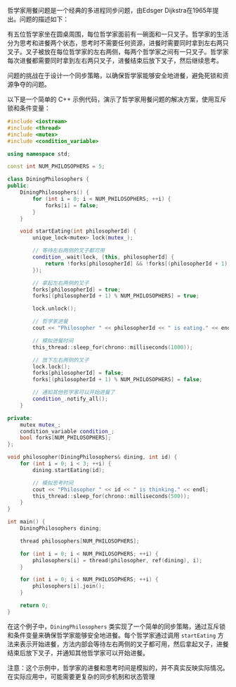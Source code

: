 
  
哲学家用餐问题是一个经典的多进程同步问题，由Edsger Dijkstra在1965年提出。问题的描述如下：

有五位哲学家坐在圆桌周围，每位哲学家面前有一碗面和一只叉子。哲学家的生活分为思考和进餐两个状态，思考时不需要任何资源，进餐时需要同时拿到左右两只叉子。叉子被放在每位哲学家的左右两侧，每两个哲学家之间有一只叉子。哲学家每次进餐都需要同时拿到左右两只叉子，进餐结束后放下叉子，然后继续思考。

问题的挑战在于设计一个同步策略，以确保哲学家能够安全地进餐，避免死锁和资源争夺的问题。

以下是一个简单的 C++ 示例代码，演示了哲学家用餐问题的解决方案，使用互斥锁和条件变量：

```cpp
#include <iostream>
#include <thread>
#include <mutex>
#include <condition_variable>

using namespace std;

const int NUM_PHILOSOPHERS = 5;

class DiningPhilosophers {
public:
    DiningPhilosophers() {
        for (int i = 0; i < NUM_PHILOSOPHERS; ++i) {
            forks[i] = false;
        }
    }

    void startEating(int philosopherId) {
        unique_lock<mutex> lock(mutex_);

        // 等待左右两侧的叉子都可用
        condition_.wait(lock, [this, philosopherId] {
            return !forks[philosopherId] && !forks[(philosopherId + 1) % NUM_PHILOSOPHERS];
        });

        // 拿起左右两侧的叉子
        forks[philosopherId] = true;
        forks[(philosopherId + 1) % NUM_PHILOSOPHERS] = true;

        lock.unlock();

        // 哲学家进餐
        cout << "Philosopher " << philosopherId << " is eating." << endl;

        // 模拟进餐时间
        this_thread::sleep_for(chrono::milliseconds(1000));

        // 放下左右两侧的叉子
        lock.lock();
        forks[philosopherId] = false;
        forks[(philosopherId + 1) % NUM_PHILOSOPHERS] = false;

        // 通知其他哲学家可以开始进餐了
        condition_.notify_all();
    }

private:
    mutex mutex_;
    condition_variable condition_;
    bool forks[NUM_PHILOSOPHERS];
};

void philosopher(DiningPhilosophers& dining, int id) {
    for (int i = 0; i < 3; ++i) {
        dining.startEating(id);

        // 模拟思考时间
        cout << "Philosopher " << id << " is thinking." << endl;
        this_thread::sleep_for(chrono::milliseconds(500));
    }
}

int main() {
    DiningPhilosophers dining;

    thread philosophers[NUM_PHILOSOPHERS];

    for (int i = 0; i < NUM_PHILOSOPHERS; ++i) {
        philosophers[i] = thread(philosopher, ref(dining), i);
    }

    for (int i = 0; i < NUM_PHILOSOPHERS; ++i) {
        philosophers[i].join();
    }

    return 0;
}
```

在这个例子中，`DiningPhilosophers` 类实现了一个简单的同步策略，通过互斥锁和条件变量来确保哲学家能够安全地进餐。每个哲学家通过调用 `startEating` 方法来表示开始进餐，方法内部会等待左右两侧的叉子都可用，然后拿起叉子，进餐结束后放下叉子，并通知其他哲学家可以开始进餐。

注意：这个示例中，哲学家的进餐和思考时间是模拟的，并不真实反映实际情况。在实际应用中，可能需要更复杂的同步机制和状态管理